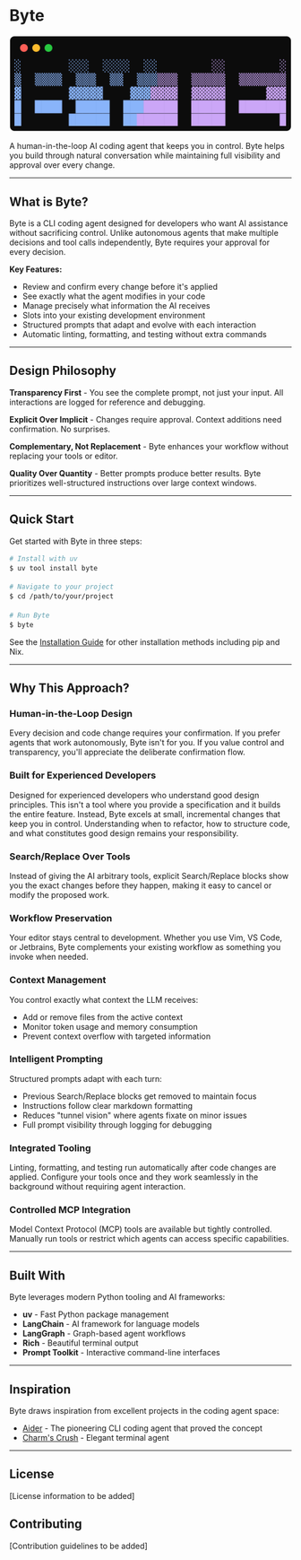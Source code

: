# Byte

<p align="center"><img alt="Byte Logo" src="docs/images/logo.svg" /></p>

A human-in-the-loop AI coding agent that keeps you in control. Byte helps you build through natural conversation while maintaining full visibility and approval over every change.

---

## What is Byte?

Byte is a CLI coding agent designed for developers who want AI assistance without sacrificing control. Unlike autonomous agents that make multiple decisions and tool calls independently, Byte requires your approval for every decision.

**Key Features:**

- Review and confirm every change before it's applied
- See exactly what the agent modifies in your code
- Manage precisely what information the AI receives
- Slots into your existing development environment
- Structured prompts that adapt and evolve with each interaction
- Automatic linting, formatting, and testing without extra commands

---

## Design Philosophy

**Transparency First** - You see the complete prompt, not just your input. All interactions are logged for reference and debugging.

**Explicit Over Implicit** - Changes require approval. Context additions need confirmation. No surprises.

**Complementary, Not Replacement** - Byte enhances your workflow without replacing your tools or editor.

**Quality Over Quantity** - Better prompts produce better results. Byte prioritizes well-structured instructions over large context windows.

---

## Quick Start

Get started with Byte in three steps:

```bash
# Install with uv
$ uv tool install byte

# Navigate to your project
$ cd /path/to/your/project

# Run Byte
$ byte
```

See the [Installation Guide](<[getting-started/installation.md](https://usethefork.github.io/byte/getting-started/installation/)>) for other installation methods including pip and Nix.

---

## Why This Approach?

### Human-in-the-Loop Design

Every decision and code change requires your confirmation. If you prefer agents that work autonomously, Byte isn't for you. If you value control and transparency, you'll appreciate the deliberate confirmation flow.

### Built for Experienced Developers

Designed for experienced developers who understand good design principles. This isn't a tool where you provide a specification and it builds the entire feature. Instead, Byte excels at small, incremental changes that keep you in control. Understanding when to refactor, how to structure code, and what constitutes good design remains your responsibility.

### Search/Replace Over Tools

Instead of giving the AI arbitrary tools, explicit Search/Replace blocks show you the exact changes before they happen, making it easy to cancel or modify the proposed work.

### Workflow Preservation

Your editor stays central to development. Whether you use Vim, VS Code, or Jetbrains, Byte complements your existing workflow as something you invoke when needed.

### Context Management

You control exactly what context the LLM receives:

- Add or remove files from the active context
- Monitor token usage and memory consumption
- Prevent context overflow with targeted information

### Intelligent Prompting

Structured prompts adapt with each turn:

- Previous Search/Replace blocks get removed to maintain focus
- Instructions follow clear markdown formatting
- Reduces "tunnel vision" where agents fixate on minor issues
- Full prompt visibility through logging for debugging

### Integrated Tooling

Linting, formatting, and testing run automatically after code changes are applied. Configure your tools once and they work seamlessly in the background without requiring agent interaction.

### Controlled MCP Integration

Model Context Protocol (MCP) tools are available but tightly controlled. Manually run tools or restrict which agents can access specific capabilities.

---

## Built With

Byte leverages modern Python tooling and AI frameworks:

- **uv** - Fast Python package management
- **LangChain** - AI framework for language models
- **LangGraph** - Graph-based agent workflows
- **Rich** - Beautiful terminal output
- **Prompt Toolkit** - Interactive command-line interfaces

---

## Inspiration

Byte draws inspiration from excellent projects in the coding agent space:

- [Aider](http://aider.chat/) - The pioneering CLI coding agent that proved the concept
- [Charm's Crush](https://github.com/charmbracelet/crush) - Elegant terminal agent

---

## License

[License information to be added]

## Contributing

[Contribution guidelines to be added]
